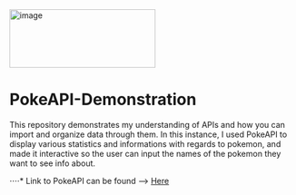 <img width="257" height="103" alt="image" src="https://github.com/user-attachments/assets/1717b00f-7e35-468d-83d2-49f8c61e4595" />

# PokeAPI-Demonstration

This repository demonstrates my understanding of APIs and how you can import and organize data through them. In this instance, I used PokeAPI to display various statistics and informations with regards to pokemon, and made it interactive so the user can input the names of the pokemon they want to see info about.

⋅⋅⋅⋅* Link to PokeAPI can be found --> [Here](https://pokeapi.co)
